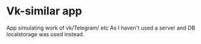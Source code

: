 # Vk-similar app

App simulating work of vk/Telegram/ etc
As I haven't used a server and DB localstorage was used instead.

